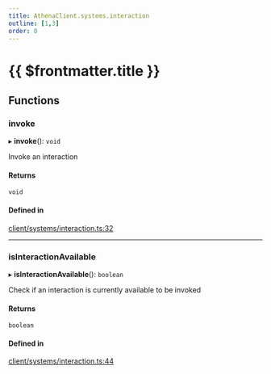```yaml
---
title: AthenaClient.systems.interaction
outline: [1,3]
order: 0
---
```


# {{ $frontmatter.title }}


## Functions

### invoke

▸ **invoke**(): `void`

Invoke an interaction

#### Returns

`void`

#### Defined in

[client/systems/interaction.ts:32](https://github.com/Stuyk/altv-athena/blob/9c488f0/src/core/client/systems/interaction.ts#L32)

___

### isInteractionAvailable

▸ **isInteractionAvailable**(): `boolean`

Check if an interaction is currently available to be invoked

#### Returns

`boolean`

#### Defined in

[client/systems/interaction.ts:44](https://github.com/Stuyk/altv-athena/blob/9c488f0/src/core/client/systems/interaction.ts#L44)
